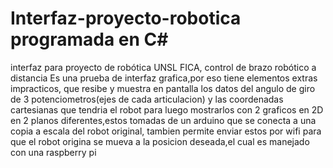 # Interfaz-proyecto-robotica programada en C#
interfaz para proyecto de robótica UNSL FICA, control de brazo robótico a distancia
Es una prueba de interfaz grafica,por eso tiene elementos extras impracticos, que resibe y muestra en pantalla los datos del angulo de giro de 3 potenciometros(ejes de cada articulacion) y las coordenadas cartesianas que tendria el robot para luego mostrarlos con 2 graficos en 2D en 2 planos diferentes,estos tomadas de un arduino que se conecta a una copia a escala del robot original, tambien permite enviar estos por wifi para que el robot origina se mueva a la posicion deseada,el cual es manejado con una raspberry pi

